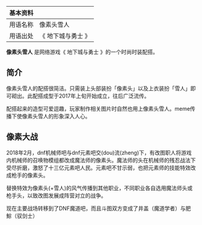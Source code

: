 |  **基本资料**  ||
|---|---|
|用语名称  |  像素头雪人   |
|用语出处  |  《  地下城与勇士  》   |
  
**像素头雪人** 是网络游戏《  地下城与勇士  》的一个时尚时装配搭。

##  简介

像素头雪人的配搭很简洁。只需装上头部装扮「像素头」以及上衣装扮「雪人」即可砌出。此配搭成型于2017年上旬开始成立，往后广泛流传。

配搭起来的造型可爱逗趣，玩家制作相关图片时自然也用上像素头雪人。meme传播下使像素头雪人的形象深入人心。

##  像素大战

2018年2月，dnf机械师吧与dnf元素吧交(dou)流(zheng)下，有改图职人将游戏内机械师的召唤物模组都改成魔法师的像素头。魔法师的头在机械师的残忍战法下受尽折磨，激怒了十三亿元素吧人民。元素吧不甘示弱，也把元素师的技能特效改成枪手的像素头。

替换特效为像素头(+雪人)的风气传播到其他职业，不同职业各自选用魔法师头或枪手头，以致改图发展成阵营对立的战争。

现在主要战场转移到了DNF魔道吧，而且斗图双方变成了井盖（魔道学者）与肥鯮（驭剑士）